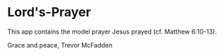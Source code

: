 # Lord's-Prayer
This app contains the model prayer Jesus prayed (cf. Matthew 6:10-13).

Grace and peace, Trevor McFadden
